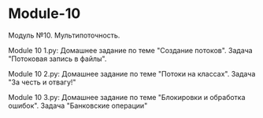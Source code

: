 # Module-10
Модуль №10. Мультипоточность.

Module 10 1.py: Домашнее задание по теме "Создание потоков". Задача "Потоковая запись в файлы".

Module 10 2.py: Домашнее задание по теме "Потоки на классах". Задача "За честь и отвагу!"

Module 10 3.py: Домашнее задание по теме "Блокировки и обработка ошибок". Задача "Банковские операции"
